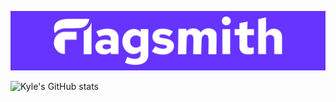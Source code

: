[![Feature Flag, Remote Config and A/B Testing platform, Flagsmith](https://raw.githubusercontent.com/Flagsmith/flagsmith/main/static-files/hero.png)](https://www.flagsmith.com/)

![Kyle's GitHub stats](https://github-readme-stats.vercel.app/api?username=kyle-ssg&count_private=true&show_icons=true&theme=tokyonight)
